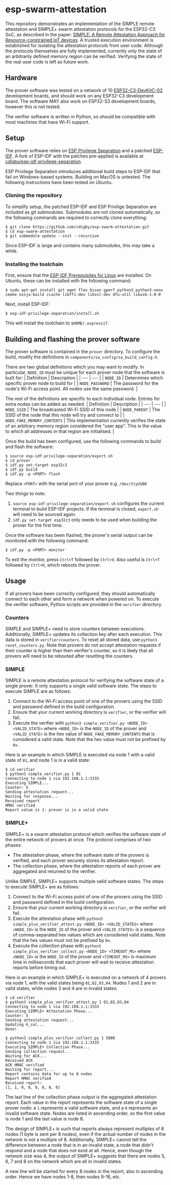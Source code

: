 # esp-swarm-attestation
This repository demonstrates an implementation of the SIMPLE remote attestation and SIMPLE+ swarm attestation protocols for the ESP32-C3 SoC, as described in the paper: [SIMPLE: A Remote Attestation Approach for Resource-constrained IoT devices](https://ieeexplore.ieee.org/abstract/document/9096052). A trusted execution environment is established for isolating the attestation protocols from user code. Although the protocols themselves are fully implemented, currently only the state of an arbitrarily defined memory region can be verified. Verifying the state of the real user code is left as future work.


## Hardware
The prover software was tested on a network of 10 [ESP32-C3-DevKitC-02](https://docs.espressif.com/projects/esp-idf/en/latest/esp32c3/hw-reference/esp32c3/user-guide-devkitc-02.html) development boards, and should work on any ESP32-C3 development board. The software MAY also work on ESP32-S3 development boards, however this is not tested.

The verifier software is written in Python, so should be compatible with most machines that have Wi-Fi support.


## Setup
The prover software relies on [ESP Privilege Separation](https://github.com/espressif/esp-privilege-separation) and a patched [ESP-IDF](https://github.com/espressif/esp-idf). A fork of ESP-IDF with the patches pre-applied is available at [cdigby/esp-idf-privilege-separation](https://github.com/cdigby/esp-idf-privilege-separation).

ESP Privilege Separation introduces additional build steps to ESP-IDF that fail on Windows-based systems. Building on MacOS is untested. The following instructions have been tested on Ubuntu. 

### Cloning the repository
To simplify setup, the patched ESP-IDF and ESP Privilige Separation are included as git submodules. Submodules are not cloned automatically, so the following commands are required to correctly clone everything:
```
$ git clone https://github.com/cdigby/esp-swarm-attestation.git
$ cd esp-swarm-attestation
$ git submodule update --init --recursive
```
Since ESP-IDF is large and contains many submodules, this may take a while.

### Installing the toolchain
First, ensure that the [ESP-IDF Prerequisites for Linux](https://docs.espressif.com/projects/esp-idf/en/latest/esp32/get-started/linux-macos-setup.html#get-started-prerequisites) are installed. On Ubuntu, these can be installed with the following command:
```
$ sudo apt-get install git wget flex bison gperf python3 python3-venv cmake ninja-build ccache libffi-dev libssl-dev dfu-util libusb-1.0-0
```

Next, install ESP-IDF:
```
$ esp-idf-privilege-separation/install.sh
```
This will install the toolchain to `$HOME/.espressif`.


## Building and flashing the prover software
The prover software is contained in the `prover` directory. To configure the build, modify the definitions in `components/sa_config/sa_build_config.h`.

There are two global definitions which you may want to modify. In particular, `NODE_ID` must be unique for each prover node that the software is built for:
| Definition | Description |
| --- | --- |
| `NODE_ID` | Determines which specific prover node to build for |
| `NODE_PASSWORD` | The password for the node's Wi-Fi access point. All nodes use the same password. |

The rest of the definitions are specific to each individual node. Entries for extra nodes can be added as needed.
| Definition | Description |
| --- | --- |
| `NODE_SSID` | The broadcasted Wi-Fi SSID of this node |
| `NODE_PARENT` | The SSID of the node that this node will try and connect to |
| `NODE_FAKE_MEMORY_CONTENTS` | This implementation currently verifies the state of an arbitrary memory region considered the "user app". This is the value to which all addresses in that region are initialised. |

Once the build has been configured, use the following commands to build and flash the software:
```
$ source esp-idf-privilege-separation/export.sh
$ cd prover
$ idf.py set-target esp32c3
$ idf.py build
$ idf.py -p <PORT> flash
```
Replace `<PORT>` with the serial port of your prover e.g. `/dev/ttyUSB0`

Two things to note:
1. `source esp-idf-privilege-separation/export.sh` configures the current terminal to build ESP-IDF projects. If the terminal is closed, `export.sh` will need to be sourced again.
2. `idf.py set-target esp32c3` only needs to be used when building the prover for the first time.

Once the software has been flashed, the prover's serial output can be monitored with the following command:
```
$ idf.py -p <PORT> monitor
```
To exit the monitor, press `Ctrl+T` followed by `Ctrl+X`. Also useful is `Ctrl+T` followed by `Ctrl+R`, which reboots the prover.


## Usage
If all provers have been correctly configured, they should automatically connect to each other and form a network when powered on.
To execute the verifier software, Python scripts are provided in the `verifier` directory.

### Counters
SIMPLE and SIMPLE+ need to store counters between executions. Additionally, SIMPLE+ updates its collection key after each execution. This data is stored in `verifier/counters`. To reset all stored data, use `python3 reset_counters.py`. Note that provers do not accept attestation requests if their counter is higher than then verifier's counter, so it is likely that all provers will need to be rebooted after resetting the counters.

### SIMPLE
SIMPLE is a remote attestation protocol for verifying the software state of a single prover. It only supports a single valid software state. The steps to execute SIMPLE are as follows:

1. Connect to the Wi-Fi access point of one of the provers using the SSID and password defined in the build configuration.
2. Ensure that your current working directory is `verifier`, or the verifier will fail.
3. Execute the verifier with `python3 simple_verifier.py <NODE_ID> <VALID_STATE>` where `<NODE_ID>` is the `NODE_ID` of the prover and `<VALID_STATE>` is the hex value of `NODE_FAKE_MEMORY_CONTENTS` that is considered a valid state. Note that the hex value must not be prefixed by `0x`.

Here is an example in which SIMPLE is executed via node 1 with a valid state of `01`, and node 1 is in a valid state:
```
$ cd verifier
$ python3 simple_verifier.py 1 01
Connecting to node 1 via 192.168.1.1:3333
Executing SIMPLE...
Counter: 5
Sending attestation request...
Waiting for response...
Received report
HMAC verified
Report value is 1: prover is in a valid state
```

### SIMPLE+
SIMPLE+ is a swarm attestation protocol which verifies the software state of the entire network of provers at once. The protocol comprises of two phases:
- The attestation phase, where the software state of the provers is verified, and each prover securely stores its attestation report.
- The collection phase, where the attestation reports of each prover are aggregated and returned to the verifier.

Unlike SIMPLE, SIMPLE+ supports multiple valid software states. The steps to execute SIMPLE+ are as follows:

1. Connect to the Wi-Fi access point of one of the provers using the SSID and password defined in the build configuration.
2. Ensure that your current working directory is `verifier`, or the verifier will fail.
3. Execute the attestation phase with `python3 simple_plus_verifier_attest.py <NODE_ID> <VALID_STATES>` where `<NODE_ID>` is the `NODE_ID` of the prover and `<VALID_STATES>` is a sequence of comma-separated hex values which are considered valid states. Note that the hex values must not be prefixed by `0x`.
4. Execute the collection phase with `python3 simple_plus_verifier_collect.py <NODE_ID> <TIMEOUT_MS>` where `<NODE_ID>` is the `NODE_ID` of the prover and `<TIMEOUT_MS>` is maximum time in milliseconds that each prover will wait to receive attestation reports before timing out.

Here is an example in which SIMPLE+ is executed on a network of 4 provers via node 1, with the valid states being `01,02,03,04`. Nodes 1 and 2 are in valid states, while nodes 3 and 4 are in invalid states:
```
$ cd verifier
$ python3 simple_plus_verifier_attest.py 1 01,02,03,04
Connecting to node 1 via 192.168.1.1:3333
Executing SIMPLE+ Attestation Phase...
Counter: 5
Sending attestation request...
Updating k_col...
Done!

$ python3 simple_plus_verifier_collect.py 1 5000
Connecting to node 1 via 192.168.1.1:3333
Executing SIMPLE+ Collection Phase...
Sending collection request...
Waiting for ACK...
Received ACK
ACK HMAC verified
Waiting for report...
Report contains data for up to 8 nodes
Report HMAC verified
Received report:
[1, 1, 0, 0, 0, 0, 0, 0]
```

The last line of the collection phase output is the aggregated attestation report. Each value in the report represents the software state of a single prover node: a `1` represents a valid software state, and a `0` represents an invalid software state. Nodes are listed in ascending order, so the first value is node 1 and the last value is node 8.

The design of SIMPLE+ is such that reports always represent multiples of 8 nodes (1 byte is sent per 8 nodes), even if the actual number of nodes in the network is not a multiple of 8. Additionally, SIMPLE+ cannot tell the difference between a node that is in an invalid state, a node that didn't respond and a node that does not exist at all. Hence, even though the network size was 4, the output of SIMPLE+ suggests that there are nodes 5, 6, 7 and 8 on the network which are all in invalid states.

A new line will be started for every 8 nodes in the report, also in ascending order. Hence we have nodes 1-8, then nodes 9-16, etc.
